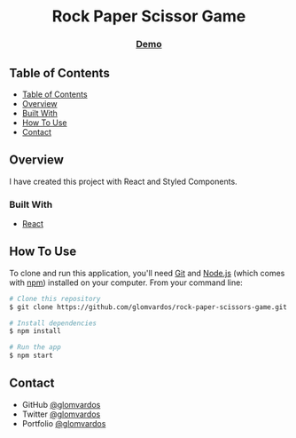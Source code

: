 <!-- Please update value in the {}  -->

<h1 align="center">Rock Paper Scissor Game</h1>

<div align="center">
  <h3>
    <a href="https://rockpaperscissor2021.netlify.app/">
      Demo
    </a>
  </h3>
</div>

<!-- TABLE OF CONTENTS -->

## Table of Contents

- [Table of Contents](#table-of-contents)
- [Overview](#overview)
- [Built With](#built-with)
- [How To Use](#how-to-use)
- [Contact](#contact)

<!-- OVERVIEW -->

## Overview

I have created this project with React and Styled Components.

### Built With

<!-- This section should list any major frameworks that you built your project using. Here are a few examples.-->

- [React](https://reactjs.org/)

## How To Use

<!-- Example: -->

To clone and run this application, you'll need [Git](https://git-scm.com) and [Node.js](https://nodejs.org/en/download/) (which comes with [npm](http://npmjs.com)) installed on your computer. From your command line:

```bash
# Clone this repository
$ git clone https://github.com/glomvardos/rock-paper-scissors-game.git

# Install dependencies
$ npm install

# Run the app
$ npm start
```

## Contact

- GitHub [@glomvardos](https://github.com/glomvardos)
- Twitter [@glomvardos](https://twitter.com/glomvardos)
- Portfolio [@glomvardos](https://glomvardos.com)
